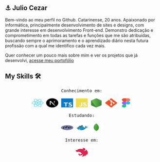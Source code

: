 ## ⚓ Julio Cezar


<p>Bem-vindo ao meu perfil no Github. Catarinense, 20 anos. Apaixonado por informática, principalmente desenvolvimento de sites e designs, com grande interesse em desenvolvimento Front-end. Demonstro dedicação e comprometimento em todas as tarefas e funções que me são atribuídas, buscando sempre o aprimoramento e o aprendizado diário nesta futura profissão com a qual me identifico cada vez mais.</p>

<p>Quer conhecer um pouco mais sobre mim e ver os projetos que já desenvolvi, <a href="https://amaral.vercel.app/" target="_blank">acesse meu portofólio</a></p>

## My Skills 🛠
  <div align="center" style="display: inline_block;">
 <kbd>
      <kbd>Conhecimento em:</kbd>
      <br />
      <br />
  <img align="center" title="ReactJS" alt="Julio-React" height="30" width="40" src="https://raw.githubusercontent.com/devicons/devicon/master/icons/react/react-original.svg">
  <img align="center" title="NextJS" alt="Julio-Next" height="30" width="40" src="https://github.com/devicons/devicon/blob/master/icons/nextjs/nextjs-original.svg">
  <img align="center" title="TypeScript" alt="Julio-Typescript" height="30" width="40" src="https://github.com/devicons/devicon/blob/master/icons/typescript/typescript-original.svg">
  <img align="center" title="JavaScript" alt="Julio-Js" height="30" width="40" src="https://raw.githubusercontent.com/devicons/devicon/master/icons/javascript/javascript-plain.svg">
  <img align="center" title="NodeJS" alt="Julio-Node.js" height="30" width="40" src="https://github.com/devicons/devicon/blob/master/icons/nodejs/nodejs-original.svg">
  <img align="center" title="Git" alt="Julio-Git" height="30" width="40" src="https://github.com/alexandresaints/alexandresaints/blob/main/Profile--GitHubAuxiliaryFiles/git-plain.svg">
  <img align="center" title="Figma" alt="Julio-Figma" height="30" width="40" src="https://github.com/devicons/devicon/blob/master/icons/figma/figma-original.svg">
<br />
<br /> 
</kbd>
<kbd align="center">
<kbd>Estudando:</kbd>
 <br />
 <br /> 
  <img align="center" title="PHP" alt="PHP" height="30" width="40" src="https://raw.githubusercontent.com/devicons/devicon/master/icons/php/php-original.svg">
  <img align="center" title="docker" alt="docker" height="30" width="40" src="https://raw.githubusercontent.com/devicons/devicon/master/icons/docker/docker-original.svg">
  <img align="center" title="mongodb" alt="mongodb" height="30" width="40" src="https://raw.githubusercontent.com/devicons/devicon/master/icons/mongodb/mongodb-original.svg">
 <br />
 <br />
</kbd> 
<kbd align="center">
<kbd>Interesse em:</kbd> 
     <br />
     <br />
   <img align="center" title="Nestjs" alt="Nestjs" height="30" width="40" src="https://raw.githubusercontent.com/devicons/devicon/master/icons/nestjs/nestjs-original.svg"/>
 <br />
 <br />
 </kbd>
 </div>
